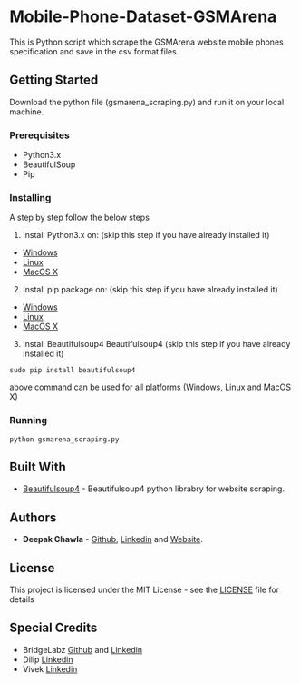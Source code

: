 # Mobile-Phone-Dataset-GSMArena
This is Python script which scrape the GSMArena website mobile phones specification and save in the csv format files.

## Getting Started

Download the python file (gsmarena_scraping.py) and run it on your local machine.

### Prerequisites

* Python3.x
* BeautifulSoup
* Pip

### Installing

A step by step follow the below steps

1. Install Python3.x on: (skip this step if you have already installed it) 

* [Windows](https://realpython.com/installing-python/#windows)
* [Linux](https://realpython.com/installing-python/#ubuntu)
* [MacOS X](https://realpython.com/installing-python/#macos-mac-os-x)

2. Install pip package on: (skip this step if you have already installed it) 

* [Windows](https://github.com/BurntSushi/nfldb/wiki/Python-&-pip-Windows-installation)
* [Linux](https://www.tecmint.com/install-pip-in-linux/)
* [MacOS X](https://www.digitalocean.com/community/tutorials/how-to-install-python-3-and-set-up-a-local-programming-environment-on-macos)

3. Install Beautifulsoup4
Beautifulsoup4 (skip this step if you have already installed it) 
```
sudo pip install beautifulsoup4
```
above command can be used for all platforms (Windows, Linux and MacOS X)

### Running

```
python gsmarena_scraping.py
```

## Built With

* [Beautifulsoup4](https://pypi.org/project/beautifulsoup4/) - Beautifulsoup4 python librabry for website scraping.

## Authors

* **Deepak Chawla** - [Github](https://github.com/Deepakchawla), [Linkedin](https://www.linkedin.com/in/deepakchawla1307/) and [Website](http://deepakchawla.me/).

## License

This project is licensed under the MIT License - see the [LICENSE](LICENSE) file for details

## Special Credits

* BridgeLabz [Github](https://github.com/BridgeLabzSource) and [Linkedin](https://www.linkedin.com/company/bridgelabz-com/)
* Dilip [Linkedin](https://www.linkedin.com/in/dilip-more-7347324/)
* Vivek [Linkedin](https://www.linkedin.com/in/vivek-hebalkar-3430ba23/) 
